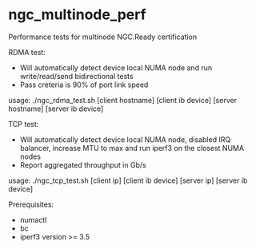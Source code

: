 # ngc_multinode_perf
Performance tests for multinode NGC.Ready certification

RDMA test:
* Will automatically detect device local NUMA node and run write/read/send bidirectional tests
* Pass creteria is 90% of port link speed

usage: ./ngc_rdma_test.sh [client hostname] [client ib device] [server hostname] [server ib device]
  
TCP test:
* Will automatically detect device local NUMA node, disabled IRQ balancer, increase MTU to max and run iperf3 on the closest NUMA nodes 
* Report aggregated throughput in Gb/s

usage: ./ngc_tcp_test.sh [client ip] [client ib device] [server ip] [server ib device]
  
Prerequisites:
* numactl
* bc
* iperf3 version >= 3.5



  
  
